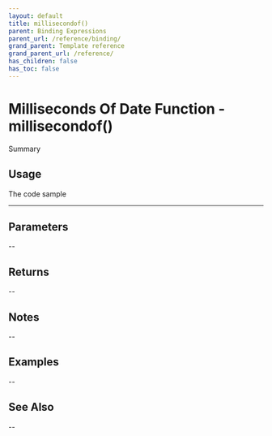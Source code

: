 ```yaml
---
layout: default
title: millisecondof()
parent: Binding Expressions
parent_url: /reference/binding/
grand_parent: Template reference
grand_parent_url: /reference/
has_children: false
has_toc: false
---
```


# Milliseconds Of Date Function - millisecondof()

Summary

## Usage

 The code sample

---

## Parameters

--

## Returns 

--

## Notes


-- 

## Examples


--


## See Also


--

